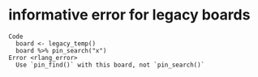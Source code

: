 # informative error for legacy boards

    Code
      board <- legacy_temp()
      board %>% pin_search("x")
    Error <rlang_error>
      Use `pin_find()` with this board, not `pin_search()`

